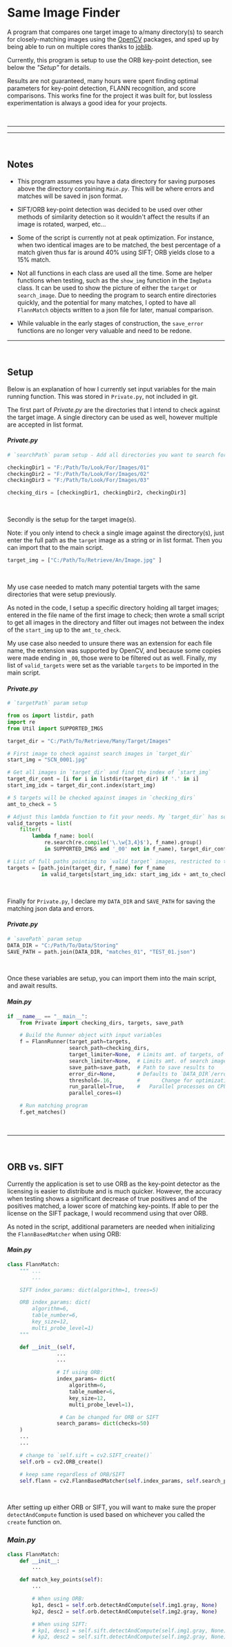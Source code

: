 # Same Image Finder

A program that compares one target image to a/many directory(s) to search for closely-matching images using the [OpenCV](https://opencv.org/) packages, and sped up by being able to run on multiple cores thanks to [joblib](https://joblib.readthedocs.io/).

Currently, this program is setup to use the ORB key-point detection, see below the _"Setup"_ for details.

Results are not guaranteed, many hours were spent finding optimal parameters for key-point detection, FLANN recognition, and score comparisons. This works fine for the project it was built for, but lossless experimentation is always a good idea for your projects.

<br />

---

---

<br />

## Notes

- This program assumes you have a data directory for saving purposes above the directory containing _`Main.py`_. This will be where errors and matches will be saved in json format.

- SIFT/ORB key-point detection was decided to be used over other methods of similarity detection so it wouldn't affect the results if an image is rotated, warped, etc...

- Some of the script is currently not at peak optimization. For instance, when two identical images are to be matched, the best percentage of a match given thus far is around 40% using SIFT; ORB yields close to a 15% match.

- Not all functions in each class are used all the time. Some are helper functions when testing, such as the `show_img` function in the `ImgData` class. It can be used to show the picture of either the `target` or `search_image`. Due to needing the program to search entire directories quickly, and the potential for many matches, I opted to have all `FlannMatch` objects written to a json file for later, manual comparison.

- While valuable in the early stages of construction, the `save_error` functions are no longer very valuable and need to be redone.

---

<br />

## Setup

Below is an explanation of how I currently set input variables for the main running function. This was stored in `Private.py`, not included in git.

The first part of _Private.py_ are the directories that I intend to check against the target image. A single directory can be used as well, however multiple are accepted in list format.

#### _Private.py_

```python
# `searchPath` param setup - Add all directories you want to search for a match with target image(s) (ie: `targetPath`)

checkingDir1 = "F:/Path/To/Look/For/Images/01"
checkingDir2 = "F:/Path/To/Look/For/Images/02"
checkingDir3 = "F:/Path/To/Look/For/Images/03"

checking_dirs = [checkingDir1, checkingDir2, checkingDir3]
```

<br />

Secondly is the setup for the target image(s).

Note: if you only intend to check a single image against the directory(s), just enter the full path as the `target` image as a string or in list format. Then you can import that to the main script.

```python
target_img = ["C:/Path/To/Retrieve/An/Image.jpg" ]
```

<br />

My use case needed to match many potential targets with the same directories that were setup previously.

As noted in the code, I setup a specific directory holding all target images; entered in the file name of the first image to check; then wrote a small script to get all images in the directory and filter out images not between the index of the `start_img` up to the `amt_to_check`.

My use case also needed to unsure there was an extension for each file name, the extension was supported by OpenCV, and because some copies were made ending in `_00`, those were to be filtered out as well. Finally, my list of `valid_targets` were set as the variable `targets` to be imported in the main script.

#### _Private.py_

```python
# `targetPath` param setup

from os import listdir, path
import re
from Util import SUPPORTED_IMGS

target_dir = "C:/Path/To/Retrieve/Many/Target/Images"

# First image to check against search images in `target_dir`
start_img = "SCN_0001.jpg"

# Get all images in `target_dir` and find the index of `start_img`
target_dir_cont = [i for i in listdir(target_dir) if '.' in i]
start_img_idx = target_dir_cont.index(start_img)

# 5 targets will be checked against images in `checking_dirs`
amt_to_check = 5

# Adjust this lambda function to fit your needs. My `target_dir` has some unsupported images in the directory and I also don't want any images with `_00` on the end of the filename.
valid_targets = list(
    filter(
        lambda f_name: bool(
            re.search(re.compile('\.\w{3,4}$'), f_name).group()
            in SUPPORTED_IMGS and '_00' not in f_name), target_dir_cont))

# List of full paths pointing to `valid_target` images, restricted to the `amt_to_check` amount of images.
targets = [path.join(target_dir, f_name) for f_name
           in valid_targets[start_img_idx: start_img_idx + amt_to_check]]
```

<br />

Finally for `Private.py`, I declare my `DATA_DIR` and `SAVE_PATH` for saving the matching json data and errors.

#### _Private.py_

```python
# `savePath` param setup
DATA_DIR = "C:/Path/To/Data/Storing"
SAVE_PATH = path.join(DATA_DIR, "matches_01", "TEST_01.json")
```

<br />

Once these variables are setup, you can import them into the main script, and await results.

#### _Main.py_

```python
if __name__ == "__main__":
    from Private import checking_dirs, targets, save_path

    # Build the Runner object with input variables
    f = FlannRunner(target_path=targets,
                    search_path=checking_dirs,
                    target_limiter=None,  # Limits amt. of targets, of what is imported
                    search_limiter=None,  # Limits amt. of search images, per directory imported as `checking_dirs`
                    save_path=save_path,  # Path to save results to
                    error_dir=None,       # Defaults to `DATA_DIR`/errors/IMAGE_ERRORS.json or `DATA_DIR`/errors/RUN_ERRORS.json
                    threshold=.16,        #       Change for optimizations
                    run_parallel=True,    #   Parallel processes on CPU
                    parallel_cores=4)

    # Run matching program
    f.get_matches()
```

<br />

---

<br />

## ORB vs. SIFT

Currently the application is set to use ORB as the key-point detector as the licensing is easier to distribute and is much quicker. However, the accuracy when testing shows a significant decrease of true positives and of the positives matched, a lower score of matching key-points. If able to per the license on the SIFT package, I would recommend using that over ORB.

As noted in the script, additional parameters are needed when initializing the `FlannBasedMatcher` when using ORB:

#### _Main.py_

```python
class FlannMatch:
    """ ...
        ...

    SIFT index_params: dict(algorithm=1, trees=5)

    ORB index_params: dict(
        algorithm=6,
        table_number=6,
        key_size=12,
        multi_probe_level=1)
    """

    def __init__(self,
                ...
                ...

                # If using ORB:
                index_params= dict(
                    algorithm=6,
                    table_number=6,
                    key_size=12,
                    multi_probe_level=1),

                 # Can be changed for ORB or SIFT
                search_params= dict(checks=50)
    )
    ...
    ...

    # change to `self.sift = cv2.SIFT_create()`
    self.orb = cv2.ORB_create()

    # keep same regardless of ORB/SIFT
    self.flann = cv2.FlannBasedMatcher(self.index_params, self.search_params)
```

<br />

After setting up either ORB or SIFT, you will want to make sure the proper `detectAndCompute` function is used based on whichever you called the `create` function on.

### _Main.py_

```python
class FlannMatch:
    def __init__:
        ...

    def match_key_points(self):
        ...

        # When using ORB:
        kp1, desc1 = self.orb.detectAndCompute(self.img1.gray, None)
        kp2, desc2 = self.orb.detectAndCompute(self.img2.gray, None)

        # When using SIFT:
        # kp1, desc1 = self.sift.detectAndCompute(self.img1.gray, None)
        # kp2, desc2 = self.sift.detectAndCompute(self.img2.gray, None)
```
